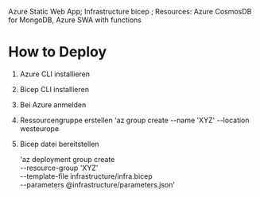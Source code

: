 Azure Static Web App;
Infrastructure bicep ;
Resources: Azure CosmosDB for MongoDB, Azure SWA with functions

# How to Deploy

1. Azure CLI installieren
2. Bicep CLI installieren
3. Bei Azure anmelden
4. Ressourcengruppe erstellen
   'az group create --name 'XYZ' --location westeurope
5. Bicep datei bereitstellen
   
   'az deployment group create \
    --resource-group 'XYZ' \
    --template-file infrastructure/infra.bicep \
    --parameters @infrastructure/parameters.json'
